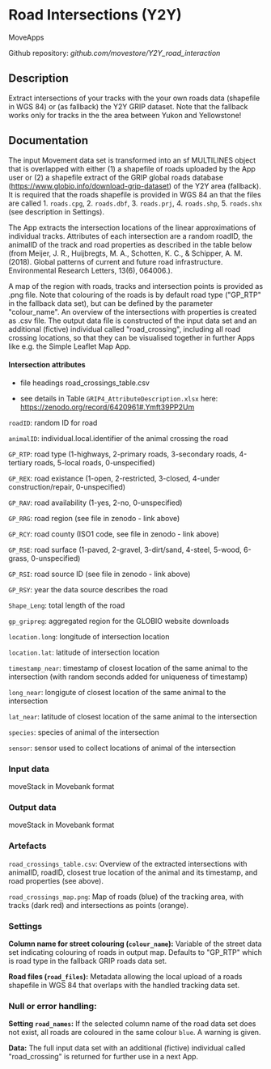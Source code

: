 # Road Intersections (Y2Y)
MoveApps

Github repository: *github.com/movestore/Y2Y_road_interaction*

## Description
Extract intersections of your tracks with the your own roads data (shapefile in WGS 84) or (as fallback) the Y2Y GRIP dataset. Note that the fallback works only for tracks in the the area between Yukon and Yellowstone!

## Documentation
The input Movement data set is transformed into an sf MULTILINES object that is overlapped with either (1) a shapefile of roads uploaded by the App user or (2) a shapefile extract of the GRIP global roads database (https://www.globio.info/download-grip-dataset) of the Y2Y area (fallback). It is required that the roads shapefile is provided in WGS 84 an that the files are called 1. `roads.cpg`, 2. `roads.dbf`, 3. `roads.prj`, 4. `roads.shp`, 5. `roads.shx` (see description in Settings).

The App extracts the intersection locations of the linear approximations of individual tracks. Attributes of each intersection are a random roadID, the animalID of the track and road properties as described in the table below (from Meijer, J. R., Huijbregts, M. A., Schotten, K. C., & Schipper, A. M. (2018). Global patterns of current and future road infrastructure. Environmental Research Letters, 13(6), 064006.).

A map of the region with roads, tracks and intersection points is provided as .png file. Note that colouring of the roads is by default road type ("GP_RTP" in the fallback data set), but can be defined by the parameter "colour_name". An overview of the intersections with properties is created as .csv file. The output data file is constructed of the input data set and an additional (fictive) individual called "road_crossing", including all road crossing locations, so that they can be visualised together in further Apps like e.g. the Simple Leaflet Map App.

#### Intersection attributes 
- file headings road_crossings_table.csv

- see details in Table `GRIP4_AttributeDescription.xlsx` here: https://zenodo.org/record/6420961#.Ymft39PP2Um

`roadID`: random ID for road

`animalID`: individual.local.identifier of the animal crossing the road

`GP_RTP`: road type (1-highways, 2-primary roads, 3-secondary roads, 4-tertiary roads, 5-local roads, 0-unspecified)

`GP_REX`: road existance (1-open, 2-restricted, 3-closed, 4-under construction/repair, 0-unspecified) 

`GP_RAV`: road availability (1-yes, 2-no, 0-unspecified)

`GP_RRG`: road region (see file in zenodo - link above)

`GP_RCY`: road county (ISO1 code, see file in zenodo - link above)

`GP_RSE`: road surface (1-paved, 2-gravel, 3-dirt/sand, 4-steel, 5-wood, 6-grass, 0-unspecified)

`GP_RSI`: road source ID (see file in zenodo - link above)

`GP_RSY`: year the data source describes the road

`Shape_Leng`: total length of the road

`gp_gripreg`: aggregated region for the GLOBIO website downloads

`location.long`: longitude of intersection location

`location.lat`: latitude of intersection location

`timestamp_near`: timestamp of closest location of the same animal to the intersection (with random seconds added for uniqueness of timestamp)

`long_near`: longigute of closest location of the same animal to the intersection

`lat_near`: latitude of closest location of the same animal to the intersection

`species`: species of animal of the intersection

`sensor`: sensor used to collect locations of animal of the intersection


### Input data
moveStack in Movebank format

### Output data
moveStack in Movebank format

### Artefacts
`road_crossings_table.csv`: Overview of the extracted intersections with animalID, roadID, closest true location of the animal and its timestamp, and road properties (see above).
 
`road_crossings_map.png`: Map of roads (blue) of the tracking area, with tracks (dark red) and intersections as points (orange).

### Settings
**Column name for street colouring (`colour_name`):** Variable of the street data set indicating colouring of roads in output map. Defaults to "GP_RTP" which is road type in the fallback GRIP roads data set.

**Road files (`road_files`):** Metadata allowing the local upload of a roads shapefile in WGS 84 that overlaps with the handled tracking data set.

### Null or error handling:
**Setting `road_names`:** If the selected column name of the road data set does not exist, all roads are coloured in the same colour `blue`. A warning is given.

**Data:** The full input data set with an additional (fictive) individual called "road_crossing" is returned for further use in a next App.
